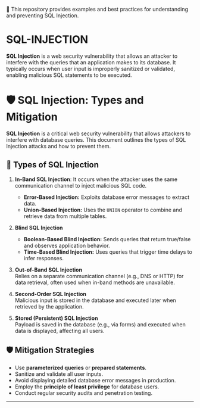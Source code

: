 🎯 This repository provides examples and best practices for understanding and preventing SQL Injection.  

# SQL-INJECTION
**SQL Injection** is a web security vulnerability that allows an attacker to interfere with the queries that an application makes to its database. It typically occurs when user input is improperly sanitized or validated, enabling malicious SQL statements to be executed.


# 🛡️ SQL Injection: Types and Mitigation  

**SQL Injection** is a critical web security vulnerability that allows attackers to interfere with database queries. This document outlines the types of SQL Injection attacks and how to prevent them.  

## 🚨 Types of SQL Injection  

1. **In-Band SQL Injection**: It occurs when the attacker uses the same communication channel to inject malicious SQL code. 
   - **Error-Based Injection:** Exploits database error messages to extract data.  
   - **Union-Based Injection:** Uses the `UNION` operator to combine and retrieve data from multiple tables.  

3. **Blind SQL Injection**  
   - **Boolean-Based Blind Injection:** Sends queries that return true/false and observes application behavior.  
   - **Time-Based Blind Injection:** Uses queries that trigger time delays to infer responses.  

4. **Out-of-Band SQL Injection**  
   Relies on a separate communication channel (e.g., DNS or HTTP) for data retrieval, often used when in-band methods are unavailable.  

5. **Second-Order SQL Injection**  
   Malicious input is stored in the database and executed later when retrieved by the application.  

6. **Stored (Persistent) SQL Injection**  
   Payload is saved in the database (e.g., via forms) and executed when data is displayed, affecting all users.  

## 🛡️ Mitigation Strategies  

- Use **parameterized queries** or **prepared statements**.  
- Sanitize and validate all user inputs.  
- Avoid displaying detailed database error messages in production.  
- Employ the **principle of least privilege** for database users.  
- Conduct regular security audits and penetration testing.  

---




